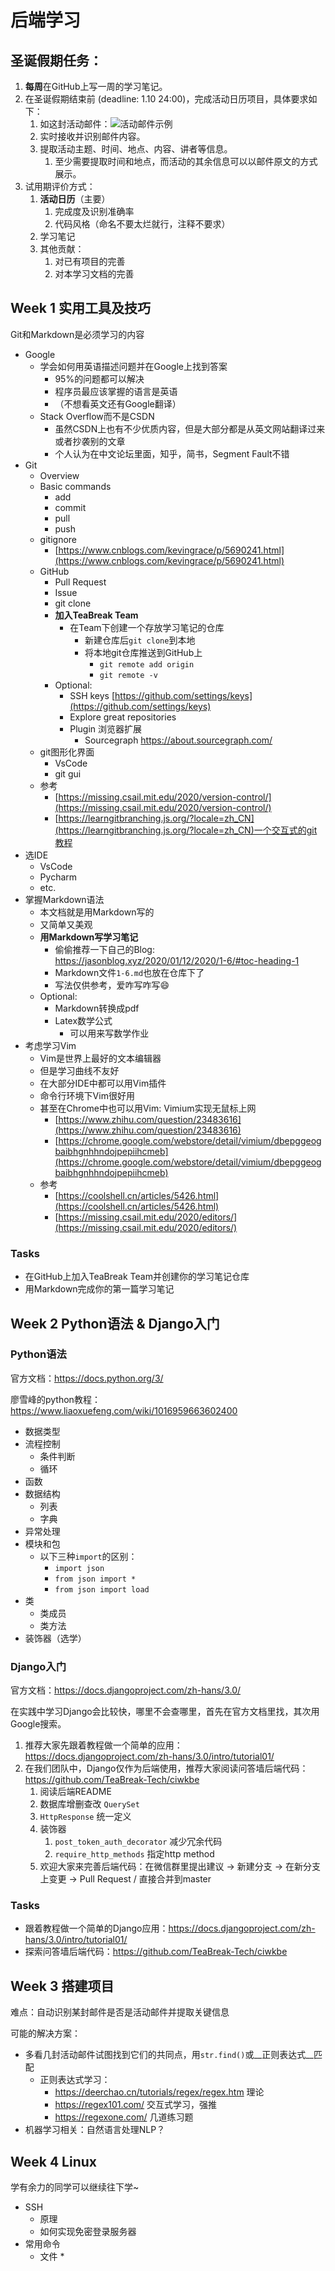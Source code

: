 # 后端学习


## 圣诞假期任务：

1. **每周**在GitHub上写一周的学习笔记。
2. 在圣诞假期结束前 (deadline: 1.10 24:00)，完成活动日历项目，具体要求如下：
   1. 如这封活动邮件：![活动邮件示例](https://raw.githubusercontent.com/doutv/Picbed/master/img/README-2020-12-18-22-03-53)
   2. 实时接收并识别邮件内容。
   3. 提取活动主题、时间、地点、内容、讲者等信息。
      1. 至少需要提取时间和地点，而活动的其余信息可以以邮件原文的方式展示。
3. 试用期评价方式：
   1. __活动日历__（主要）
      1. 完成度及识别准确率
      2. 代码风格（命名不要太烂就行，注释不要求）
   2. 学习笔记
   3. 其他贡献：
      1. 对已有项目的完善
      2. 对本学习文档的完善

## Week 1 实用工具及技巧

Git和Markdown是必须学习的内容

* Google
    * 学会如何用英语描述问题并在Google上找到答案
        * 95%的问题都可以解决
        * 程序员最应该掌握的语言是英语
        * （不想看英文还有Google翻译）
    * Stack Overflow而不是CSDN
        * 虽然CSDN上也有不少优质内容，但是大部分都是从英文网站翻译过来或者抄袭别的文章
        * 个人认为在中文论坛里面，知乎，简书，Segment Fault不错
* Git
    * Overview
    * Basic commands
        * add
        * commit
        * pull
        * push
    * gitignore
        * [https://www.cnblogs.com/kevingrace/p/5690241.html](https://www.cnblogs.com/kevingrace/p/5690241.html)
    * GitHub
        * Pull Request
        * Issue
        * git clone
        * __加入TeaBreak Team__
            * 在Team下创建一个存放学习笔记的仓库
                * 新建仓库后`git clone`到本地
                * 将本地git仓库推送到GitHub上
                    * `git remote add origin`
                    * `git remote -v`
        * Optional:
            * SSH keys [https://github.com/settings/keys](https://github.com/settings/keys)
            * Explore great repositories
            * Plugin 浏览器扩展
              * Sourcegraph https://about.sourcegraph.com/
    * git图形化界面
        * VsCode
        * git gui
    * 参考
        * [https://missing.csail.mit.edu/2020/version-control/](https://missing.csail.mit.edu/2020/version-control/)
        * [https://learngitbranching.js.org/?locale=zh_CN](https://learngitbranching.js.org/?locale=zh_CN)一个交互式的git教程
* 选IDE
    * VsCode
    * Pycharm
    * etc.
* 掌握Markdown语法
    * 本文档就是用Markdown写的
    * 又简单又美观
    * __用Markdown写学习笔记__
        * 偷偷推荐一下自己的Blog: https://jasonblog.xyz/2020/01/12/2020/1-6/#toc-heading-1
        * Markdown文件`1-6.md`也放在仓库下了
        * 写法仅供参考，爱咋写咋写😄
    * Optional:
        * Markdown转换成pdf
        * Latex数学公式
            * 可以用来写数学作业
* 考虑学习Vim
    * Vim是世界上最好的文本编辑器
    * 但是学习曲线不友好
    * 在大部分IDE中都可以用Vim插件
    * 命令行环境下Vim很好用
    * 甚至在Chrome中也可以用Vim: Vimium实现无鼠标上网
        * [https://www.zhihu.com/question/23483616](https://www.zhihu.com/question/23483616)
        * [https://chrome.google.com/webstore/detail/vimium/dbepggeogbaibhgnhhndojpepiihcmeb](https://chrome.google.com/webstore/detail/vimium/dbepggeogbaibhgnhhndojpepiihcmeb)
    * 参考
        * [https://coolshell.cn/articles/5426.html](https://coolshell.cn/articles/5426.html)
        * [https://missing.csail.mit.edu/2020/editors/](https://missing.csail.mit.edu/2020/editors/)
### Tasks

- 在GitHub上加入TeaBreak Team并创建你的学习笔记仓库
- 用Markdown完成你的第一篇学习笔记

## Week 2 Python语法 & Django入门

### Python语法

官方文档：https://docs.python.org/3/

廖雪峰的python教程：https://www.liaoxuefeng.com/wiki/1016959663602400

+ 数据类型
+ 流程控制
  + 条件判断
  + 循环
+ 函数
+ 数据结构
  + 列表
  + 字典
+ 异常处理
+ 模块和包
  + 以下三种`import`的区别：
    + `import json`
    + `from json import *`
    + `from json import load`
+ 类
  + 类成员
  + 类方法
+ 装饰器（选学）

### Django入门

官方文档：https://docs.djangoproject.com/zh-hans/3.0/

在实践中学习Django会比较快，哪里不会查哪里，首先在官方文档里找，其次用Google搜索。

1. 推荐大家先跟着教程做一个简单的应用：https://docs.djangoproject.com/zh-hans/3.0/intro/tutorial01/
2. 在我们团队中，Django仅作为后端使用，推荐大家阅读问答墙后端代码：https://github.com/TeaBreak-Tech/ciwkbe
   1. 阅读后端README
   2. 数据库增删查改 `QuerySet`
   3. `HttpResponse` 统一定义
   4. 装饰器
      1. `post_token_auth_decorator` 减少冗余代码
      2. `require_http_methods` 指定http method
   5. 欢迎大家来完善后端代码：在微信群里提出建议 -> 新建分支 -> 在新分支上变更 -> Pull Request / 直接合并到master

### Tasks

- 跟着教程做一个简单的Django应用：https://docs.djangoproject.com/zh-hans/3.0/intro/tutorial01/
- 探索问答墙后端代码：https://github.com/TeaBreak-Tech/ciwkbe

## Week 3 搭建项目

难点：自动识别某封邮件是否是活动邮件并提取关键信息

可能的解决方案：

- 多看几封活动邮件试图找到它们的共同点，用`str.find()`或__正则表达式__匹配
  - 正则表达式学习：
    - https://deerchao.cn/tutorials/regex/regex.htm 理论
    - https://regex101.com/  交互式学习，强推
    - https://regexone.com/  几道练习题
- 机器学习相关：自然语言处理NLP？

## Week 4 Linux

学有余力的同学可以继续往下学~

* SSH
    * 原理
    * 如何实现免密登录服务器
* 常用命令
    * 文件
        * 
